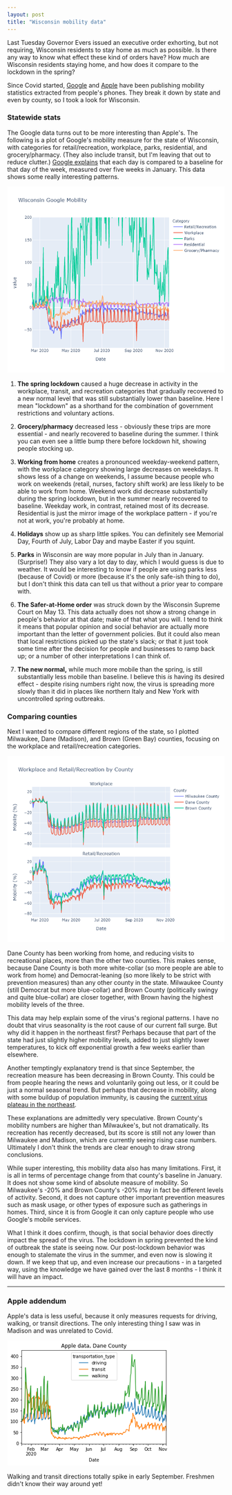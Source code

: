 ```yaml
---
layout: post
title: "Wisconsin mobility data"
---
```


Last Tuesday Governor Evers issued an executive order exhorting, but not requiring, Wisconsin residents to stay home as much as possible. Is there any way to know what effect these kind of orders have? How much are Wisconsin residents staying home, and how does it compare to the lockdown in the spring?

Since Covid started, [Google](https://www.google.com/covid19/mobility/) and [Apple](https://covid19.apple.com/mobility) have been publishing mobility statistics extracted from people's phones. They break it down by state and even by county, so I took a look for Wisconsin.

### Statewide stats
The Google data turns out to be more interesting than Apple's. The following is a plot of Google's mobility measure for the state of Wisconsin, with categories for retail/recreation, workplace, parks, residential, and grocery/pharmacy. (They also include transit, but I'm leaving that out to reduce clutter.) [Google explains](https://support.google.com/covid19-mobility/answer/9824897?hl=en&ref_topic=9822927) that each day is compared to a baseline for that day of the week, measured over five weeks in January. This data shows some really interesting patterns. 

![Google mobility WI](../assets/Mobility-Google-WI_2020-11-14.png)

1. **The spring lockdown** caused a huge decrease in activity in the workplace, transit, and recreation categories that gradually recovered to a new normal level that was still substantially lower than baseline. Here I mean "lockdown" as a shorthand for the combination of government restrictions and voluntary actions.

1. **Grocery/pharmacy** decreased less - obviously these trips are more essential - and nearly recovered to baseline during the summer. I think you can even see a little bump there before lockdown hit, showing people stocking up. 

1. **Working from home** creates a pronounced weekday-weekend pattern, with the workplace category showing large decreases on weekdays. It shows less of a change on weekends, I assume because people who work on weekends (retail, nurses, factory shift work) are less likely to be able to work from home. Weekend work did decrease substantially during the spring lockdown, but in the summer nearly recovered to baseline. Weekday work, in contrast, retained most of its decrease. Residential is just the mirror image of the workplace pattern - if you're not at work, you're probably at home.

1. **Holidays** show up as sharp little spikes. You can definitely see Memorial Day, Fourth of July, Labor Day and maybe Easter if you squint.

1. **Parks** in Wisconsin are way more popular in July than in January. (Surprise!) They also vary a lot day to day, which I would guess is due to weather. It would be interesting to know if people are using parks less (because of Covid) or more (because it's the only safe-ish thing to do), but I don't think this data can tell us that without a prior year to compare with.

1. **The Safer-at-Home order** was struck down by the Wisconsin Supreme Court on May 13. This data actually does not show a strong change in people's behavior at that date; make of that what you will. I tend to think it means that popular opinion and social behavior are actually more important than the letter of government policies.  But it could also mean that local restrictions picked up the state's slack; or that it just took some time after the decision for people and businesses to ramp back up; or a number of other interpretations I can think of.

1. **The new normal,** while much more mobile than the spring, is still substantially less mobile than baseline. I believe this *is* having its desired effect - despite rising numbers right now, the virus is spreading more slowly than it did in places like northern Italy and New York with uncontrolled spring outbreaks.

### Comparing counties
Next I wanted to compare different regions of the state, so I plotted Milwaukee, Dane (Madison), and Brown (Green Bay) counties, focusing on the workplace and retail/recreation categories.

![Google mobility 3-county](../assets/Mobility-Google-3county_2020-11-14.png)

Dane County has been working from home, and reducing visits to recreational places, more than the other two counties. This makes sense, because Dane County is both more white-collar (so more people are able to work from home) and Democrat-leaning (so more likely to be strict with prevention measures) than any other county in the state. Milwaukee County (still Democrat but more blue-collar) and Brown County (politically swingy and quite blue-collar) are closer together, with Brown having the highest mobility levels of the three.

This data may help explain some of the virus's regional patterns. I have no doubt that virus seasonality is the root cause of our current fall surge. But why did it happen in the northeast first? Perhaps because that part of the state had just slightly higher mobility levels, added to just slightly lower temperatures, to kick off exponential growth a few weeks earlier than elsewhere. 

Another temptingly explanatory trend is that since September, the recreation measure has been decreasing in Brown County. This could be from people hearing the news and voluntarily going out less, or it could be just a normal seasonal trend. But perhaps that decrease in mobility, along with some buildup of population immunity, is causing the [current virus plateau in the northeast](2020-11-08-status-update.md). 

These explanations are admittedly very speculative. Brown County's mobility numbers are higher than Milwaukee's, but not dramatically. Its recreation has recently decreased, but its score is still not any lower than Milwaukee and Madison, which are currently seeing rising case numbers. Ultimately I don't think the trends are clear enough to draw strong conclusions.

While super interesting, this mobility data also has many limitations. First, it is all in terms of percentage change from that county's baseline in January. It does not show some kind of absolute measure of mobility. So Milwaukee's -20% and Brown County's -20% may in fact be different levels of activity. Second, it does not capture other important prevention measures such as mask usage, or other types of exposure such as gatherings in homes. Third, since it is from Google it can only capture people who use Google's mobile services.

What I think it does confirm, though, is that social behavior does directly impact the spread of the virus. The lockdown in spring prevented the kind of outbreak the state is seeing now. Our post-lockdown behavior was enough to stalemate the virus in the summer, and even now is slowing it down. If we keep that up, and even increase our precautions - in a targeted way, using the knowledge we have gained over the last 8 months - I think it will have an impact.

----

### Apple addendum
Apple's data is less useful, because it only measures requests for driving, walking, or transit directions. The only interesting thing I saw was in Madison and was unrelated to Covid.

![Apple data](../assets/Mobility-Apple-Dane_2020-11-15.png)

Walking and transit directions totally spike in early September. Freshmen didn't know their way around yet!
